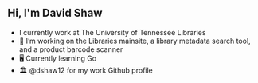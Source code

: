 ## Hi, I'm David Shaw

<!--
**ds1242/ds1242** is a ✨ _special_ ✨ repository because its `README.md` (this file) appears on your GitHub profile.

Here are some ideas to get you started:

- 🔭 I’m currently working on ...
- 🌱 I’m currently learning ...
- 👯 I’m looking to collaborate on ...
- 🤔 I’m looking for help with ...
- 💬 Ask me about ...
- 📫 How to reach me: ...
- 😄 Pronouns: ...
- ⚡ Fun fact: ...
-->
- I currently work at The University of Tennessee Libraries
- 🔭 I’m working on the Libraries mainsite, a library metadata search tool, and a product barcode scanner 
- 🖥️ Currently learning Go
- 🏛️ @dshaw12 for my work Github profile
